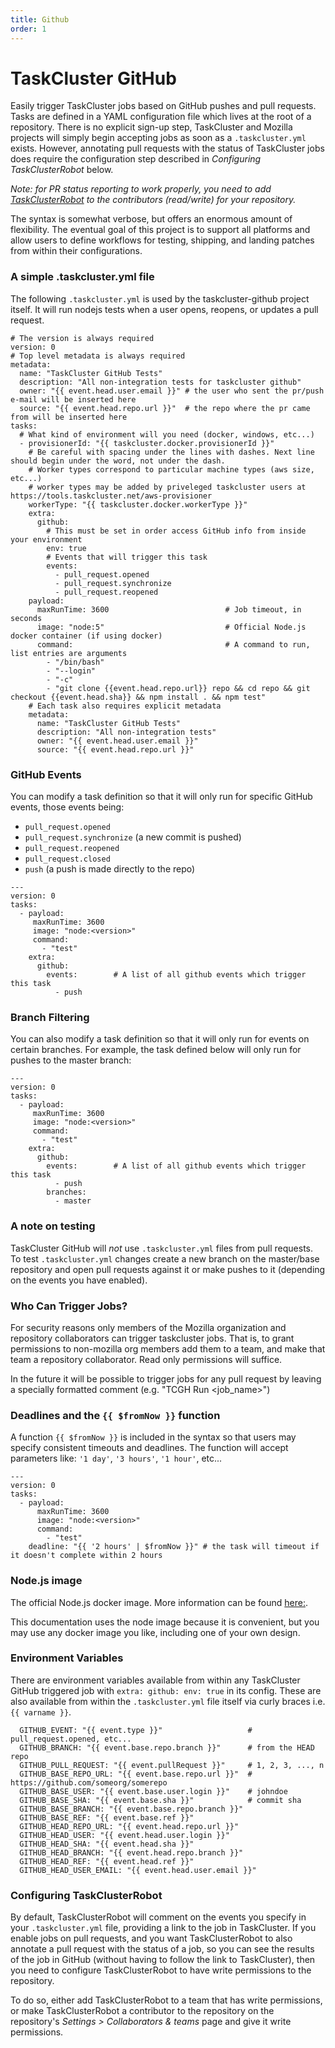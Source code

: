```yaml
---
title: Github
order: 1
---
```


# TaskCluster GitHub

Easily trigger TaskCluster jobs based on GitHub pushes and pull requests. Tasks
are defined in a YAML configuration file which lives at the root of a
repository. There is no explicit sign-up step, TaskCluster and Mozilla projects
will simply begin accepting jobs as soon as a `.taskcluster.yml` exists.
However, annotating pull requests with the status of TaskCluster jobs does
require the configuration step described in _Configuring TaskClusterRobot_ below.

*Note: for PR status reporting to work properly, you need to add
[TaskClusterRobot](https://github.com/TaskClusterRobot) to the contributors
(read/write) for your repository.*

The syntax is somewhat verbose, but offers an enormous amount of flexibility.
The eventual goal of this project is to support all platforms and allow users
to define workflows for testing, shipping, and landing patches from within
their configurations.

### A simple .taskcluster.yml file

The following `.taskcluster.yml` is used by the taskcluster-github project
itself. It will run nodejs tests when a user opens, reopens, or updates a pull
request.

```
# The version is always required
version: 0
# Top level metadata is always required
metadata:
  name: "TaskCluster GitHub Tests"
  description: "All non-integration tests for taskcluster github"
  owner: "{{ event.head.user.email }}" # the user who sent the pr/push e-mail will be inserted here
  source: "{{ event.head.repo.url }}"  # the repo where the pr came from will be inserted here
tasks:
  # What kind of environment will you need (docker, windows, etc...)
  - provisionerId: "{{ taskcluster.docker.provisionerId }}"
    # Be careful with spacing under the lines with dashes. Next line should begin under the word, not under the dash.
    # Worker types correspond to particular machine types (aws size, etc...)
    # worker types may be added by priveleged taskcluster users at https://tools.taskcluster.net/aws-provisioner
    workerType: "{{ taskcluster.docker.workerType }}"
    extra:
      github:
        # This must be set in order access GitHub info from inside your environment
        env: true
        # Events that will trigger this task
        events:
          - pull_request.opened
          - pull_request.synchronize
          - pull_request.reopened
    payload:
      maxRunTime: 3600                          # Job timeout, in seconds
      image: "node:5"                           # Official Node.js docker container (if using docker)
      command:                                  # A command to run, list entries are arguments
        - "/bin/bash"
        - "--login"
        - "-c"
        - "git clone {{event.head.repo.url}} repo && cd repo && git checkout {{event.head.sha}} && npm install . && npm test"
    # Each task also requires explicit metadata
    metadata:
      name: "TaskCluster GitHub Tests"
      description: "All non-integration tests"
      owner: "{{ event.head.user.email }}"
      source: "{{ event.head.repo.url }}"
```

### GitHub Events

You can modify a task definition so that it will only run for specific GitHub events, those events being:

  * `pull_request.opened`
  * `pull_request.synchronize` (a new commit is pushed)
  * `pull_request.reopened`
  * `pull_request.closed`
  * `push`                     (a push is made directly to the repo)


```
---
version: 0
tasks:
  - payload:
     maxRunTime: 3600
     image: "node:<version>"
     command:
       - "test"
    extra:
      github:
        events:        # A list of all github events which trigger this task
          - push
```

### Branch Filtering

You can also modify a task definition so that it will only run for events on certain branches. For example, the task defined below will only run for pushes to the master branch:

```
---
version: 0
tasks:
  - payload:
     maxRunTime: 3600
     image: "node:<version>"
     command:
       - "test"
    extra:
      github:
        events:        # A list of all github events which trigger this task
          - push
        branches:
          - master
```

### A note on testing

TaskCluster GitHub will *not* use `.taskcluster.yml` files from pull requests.
To test `.taskcluster.yml` changes create a new branch on the master/base
repository and open pull requests against it or make pushes to it (depending on
the events you have enabled).

### Who Can Trigger Jobs?

For security reasons only members of the Mozilla organization and repository
collaborators can trigger taskcluster jobs. That is, to grant permissions to
non-mozilla org members add them to a team, and make that team a repository
collaborator. Read only permissions will suffice.

In the future it will be possible to trigger jobs for any pull request by
leaving a specially formatted comment (e.g. "TCGH Run <job_name>")

### Deadlines and the `{{ $fromNow }}` function

A function `{{ $fromNow }}` is included in the syntax so that users may specify
consistent timeouts and deadlines. The function will accept parameters like: `
'1 day' `, ` '3 hours' `, ` '1 hour' `, etc...

```
---
version: 0
tasks:
  - payload:
      maxRunTime: 3600
      image: "node:<version>"
      command:
        - "test"
    deadline: "{{ '2 hours' | $fromNow }}" # the task will timeout if it doesn't complete within 2 hours
```

### Node.js image

The official Node.js docker image. More information can be found [here:](https://github.com/nodejs/docker-node).

This documentation uses the node image because it is convenient, but you may use any docker image you like, 
including one of your own design.

### Environment Variables

There are environment variables available from within any TaskCluster GitHub
triggered job with `extra: github: env: true` in its config. These are also
available from within the `.taskcluster.yml` file itself via curly braces i.e.
`{{ varname }}`.

```
  GITHUB_EVENT: "{{ event.type }}"                   # pull_request.opened, etc...
  GITHUB_BRANCH: "{{ event.base.repo.branch }}"      # from the HEAD repo
  GITHUB_PULL_REQUEST: "{{ event.pullRequest }}"     # 1, 2, 3, ..., n
  GITHUB_BASE_REPO_URL: "{{ event.base.repo.url }}"  # https://github.com/someorg/somerepo
  GITHUB_BASE_USER: "{{ event.base.user.login }}"    # johndoe
  GITHUB_BASE_SHA: "{{ event.base.sha }}"            # commit sha
  GITHUB_BASE_BRANCH: "{{ event.base.repo.branch }}"
  GITHUB_BASE_REF: "{{ event.base.ref }}"
  GITHUB_HEAD_REPO_URL: "{{ event.head.repo.url }}"
  GITHUB_HEAD_USER: "{{ event.head.user.login }}"
  GITHUB_HEAD_SHA: "{{ event.head.sha }}"
  GITHUB_HEAD_BRANCH: "{{ event.head.repo.branch }}"
  GITHUB_HEAD_REF: "{{ event.head.ref }}"
  GITHUB_HEAD_USER_EMAIL: "{{ event.head.user.email }}"
```

### Configuring TaskClusterRobot

By default, TaskClusterRobot will comment on the events you specify in your
`.taskcluster.yml` file, providing a link to the job in TaskCluster. If you
enable jobs on pull requests, and you want TaskClusterRobot to also annotate
a pull request with the status of a job, so you can see the results of the job
in GitHub (without having to follow the link to TaskCluster), then you need
to configure TaskClusterRobot to have write permissions to the repository.

To do so, either add TaskClusterRobot to a team that has write permissions,
or make TaskClusterRobot a contributor to the repository on the repository's
_Settings > Collaborators & teams_ page and give it write permissions.
